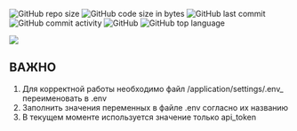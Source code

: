 ![GitHub repo size](https://img.shields.io/github/repo-size/alfa-netology/advanced-py-hw-08-diplom)
![GitHub code size in bytes](https://img.shields.io/github/languages/code-size/alfa-netology/advanced-py-hw-08-diplom)
![GitHub last commit](https://img.shields.io/github/last-commit/alfa-netology/advanced-py-hw-08-diplom)
![GitHub commit activity](https://img.shields.io/github/commit-activity/m/alfa-netology/advanced-py-hw-08-diplom)
![GitHub](https://img.shields.io/github/license/alfa-netology/advanced-py-hw-08-diplom)
![GitHub top language](https://img.shields.io/github/languages/top/alfa-netology/advanced-py-hw-08-diplom)

![](https://img.shields.io/badge/Code-Python-informational?style=flat&logo=pyton&logoColor=white&color=2bbc8a)


## ВАЖНО
1. Для корректной работы необходимо файл /application/settings/.env_ переименовать в .env
2. Заполнить значения переменных в файле .env согласно их названию
3. В текущем моменте используется значение только api_token
